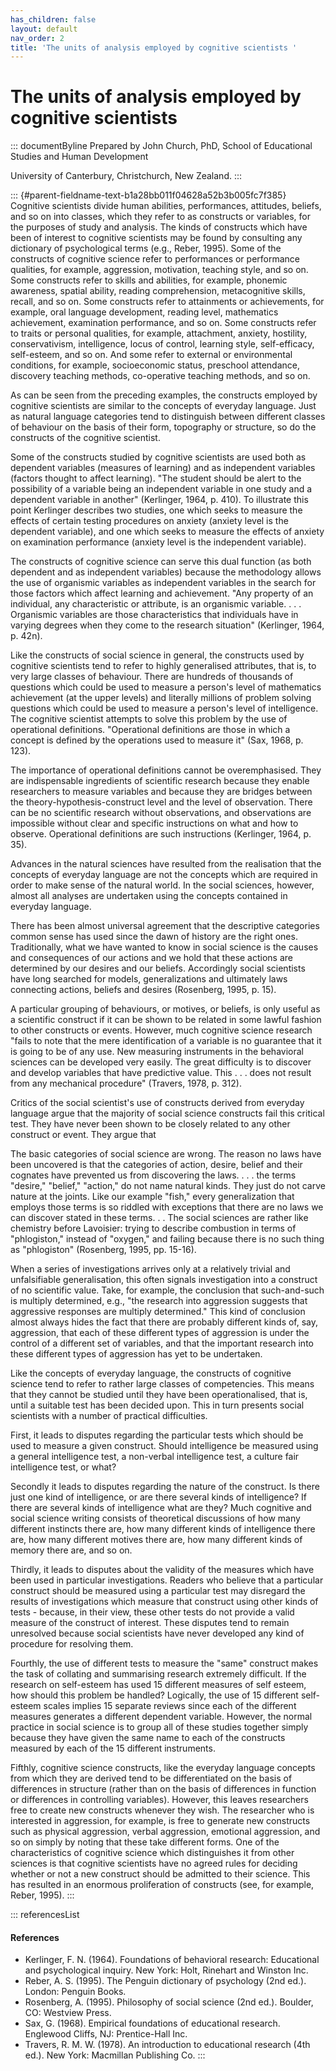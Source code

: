 ```yaml
---
has_children: false
layout: default
nav_order: 2
title: 'The units of analysis employed by cognitive scientists '
---
```

# The units of analysis employed by cognitive scientists 


::: documentByline
Prepared by John Church, PhD, School of Educational Studies and Human
Development

University of Canterbury, Christchurch, New Zealand.
:::

::: {#parent-fieldname-text-b1a28bb011f04628a52b3b005fc7f385}
Cognitive scientists divide human abilities, performances, attitudes,
beliefs, and so on into classes, which they refer to as constructs or
variables, for the purposes of study and analysis. The kinds of
constructs which have been of interest to cognitive scientists may be
found by consulting any dictionary of psychological terms (e.g., Reber,
1995). Some of the constructs of cognitive science refer to performances
or performance qualities, for example, aggression, motivation, teaching
style, and so on. Some constructs refer to skills and abilities, for
example, phonemic awareness, spatial ability, reading comprehension,
metacognitive skills, recall, and so on. Some constructs refer to
attainments or achievements, for example, oral language development,
reading level, mathematics achievement, examination performance, and so
on. Some constructs refer to traits or personal qualities, for example,
attachment, anxiety, hostility, conservativism, intelligence, locus of
control, learning style, self-efficacy, self-esteem, and so on. And some
refer to external or environmental conditions, for example,
socioeconomic status, preschool attendance, discovery teaching methods,
co-operative teaching methods, and so on.

As can be seen from the preceding examples, the constructs employed by
cognitive scientists are similar to the concepts of everyday language.
Just as natural language categories tend to distinguish between
different classes of behaviour on the basis of their form, topography or
structure, so do the constructs of the cognitive scientist.

Some of the constructs studied by cognitive scientists are used both as
dependent variables (measures of learning) and as independent variables
(factors thought to affect learning). "The student should be alert to
the possibility of a variable being an independent variable in one study
and a dependent variable in another" (Kerlinger, 1964, p. 410). To
illustrate this point Kerlinger describes two studies, one which seeks
to measure the effects of certain testing procedures on anxiety (anxiety
level is the dependent variable), and one which seeks to measure the
effects of anxiety on examination performance (anxiety level is the
independent variable).

The constructs of cognitive science can serve this dual function (as
both dependent and as independent variables) because the methodology
allows the use of organismic variables as independent variables in the
search for those factors which affect learning and achievement. "Any
property of an individual, any characteristic or attribute, is an
organismic variable. . . . Organismic variables are those
characteristics that individuals have in varying degrees when they come
to the research situation" (Kerlinger, 1964, p. 42n).

Like the constructs of social science in general, the constructs used by
cognitive scientists tend to refer to highly generalised attributes,
that is, to very large classes of behaviour. There are hundreds of
thousands of questions which could be used to measure a person\'s level
of mathematics achievement (at the upper levels) and literally millions
of problem solving questions which could be used to measure a person\'s
level of intelligence. The cognitive scientist attempts to solve this
problem by the use of operational definitions. "Operational definitions
are those in which a concept is defined by the operations used to
measure it" (Sax, 1968, p. 123).

The importance of operational definitions cannot be overemphasised. They
are indispensable ingredients of scientific research because they enable
researchers to measure variables and because they are bridges between
the theory-hypothesis-construct level and the level of observation.
There can be no scientific research without observations, and
observations are impossible without clear and specific instructions on
what and how to observe. Operational definitions are such instructions
(Kerlinger, 1964, p. 35).

Advances in the natural sciences have resulted from the realisation that
the concepts of everyday language are not the concepts which are
required in order to make sense of the natural world. In the social
sciences, however, almost all analyses are undertaken using the concepts
contained in everyday language.

There has been almost universal agreement that the descriptive
categories common sense has used since the dawn of history are the right
ones. Traditionally, what we have wanted to know in social science is
the causes and consequences of our actions and we hold that these
actions are determined by our desires and our beliefs. Accordingly
social scientists have long searched for models, generalizations and
ultimately laws connecting actions, beliefs and desires (Rosenberg,
1995, p. 15).

A particular grouping of behaviours, or motives, or beliefs, is only
useful as a scientific construct if it can be shown to be related in
some lawful fashion to other constructs or events. However, much
cognitive science research "fails to note that the mere identification
of a variable is no guarantee that it is going to be of any use. New
measuring instruments in the behavioral sciences can be developed very
easily. The great difficulty is to discover and develop variables that
have predictive value. This . . . does not result from any mechanical
procedure" (Travers, 1978, p. 312).

Critics of the social scientist's use of constructs derived from
everyday language argue that the majority of social science constructs
fail this critical test. They have never been shown to be closely
related to any other construct or event. They argue that

The basic categories of social science are wrong. The reason no laws
have been uncovered is that the categories of action, desire, belief and
their cognates have prevented us from discovering the laws. . . . the
terms "desire," "belief," "action," do not name natural kinds. They just
do not carve nature at the joints. Like our example "fish," every
generalization that employs those terms is so riddled with exceptions
that there are no laws we can discover stated in these terms. . . The
social sciences are rather like chemistry before Lavoisier: trying to
describe combustion in terms of "phlogiston," instead of "oxygen," and
failing because there is no such thing as "phlogiston" (Rosenberg, 1995,
pp. 15-16).

When a series of investigations arrives only at a relatively trivial and
unfalsifiable generalisation, this often signals investigation into a
construct of no scientific value. Take, for example, the conclusion that
such-and-such is multiply determined, e.g., "the research into
aggression suggests that aggressive responses are multiply determined."
This kind of conclusion almost always hides the fact that there are
probably different kinds of, say, aggression, that each of these
different types of aggression is under the control of a different set of
variables, and that the important research into these different types of
aggression has yet to be undertaken.

Like the concepts of everyday language, the constructs of cognitive
science tend to refer to rather large classes of competencies. This
means that they cannot be studied until they have been operationalised,
that is, until a suitable test has been decided upon. This in turn
presents social scientists with a number of practical difficulties.

First, it leads to disputes regarding the particular tests which should
be used to measure a given construct. Should intelligence be measured
using a general intelligence test, a non-verbal intelligence test, a
culture fair intelligence test, or what?

Secondly it leads to disputes regarding the nature of the construct. Is
there just one kind of intelligence, or are there several kinds of
intelligence? If there are several kinds of intelligence what are they?
Much cognitive and social science writing consists of theoretical
discussions of how many different instincts there are, how many
different kinds of intelligence there are, how many different motives
there are, how many different kinds of memory there are, and so on.

Thirdly, it leads to disputes about the validity of the measures which
have been used in particular investigations. Readers who believe that a
particular construct should be measured using a particular test may
disregard the results of investigations which measure that construct
using other kinds of tests - because, in their view, these other tests
do not provide a valid measure of the construct of interest. These
disputes tend to remain unresolved because social scientists have never
developed any kind of procedure for resolving them.

Fourthly, the use of different tests to measure the "same" construct
makes the task of collating and summarising research extremely
difficult. If the research on self-esteem has used 15 different measures
of self esteem, how should this problem be handled? Logically, the use
of 15 different self-esteem scales implies 15 separate reviews since
each of the different measures generates a different dependent variable.
However, the normal practice in social science is to group all of these
studies together simply because they have given the same name to each of
the constructs measured by each of the 15 different instruments.

Fifthly, cognitive science constructs, like the everyday language
concepts from which they are derived tend to be differentiated on the
basis of differences in structure (rather than on the basis of
differences in function or differences in controlling variables).
However, this leaves researchers free to create new constructs whenever
they wish. The researcher who is interested in aggression, for example,
is free to generate new constructs such as physical aggression, verbal
aggression, emotional aggression, and so on simply by noting that these
take different forms. One of the characteristics of cognitive science
which distinguishes it from other sciences is that cognitive scientists
have no agreed rules for deciding whether or not a new construct should
be admitted to their science. This has resulted in an enormous
proliferation of constructs (see, for example, Reber, 1995).
:::

::: referencesList
#### References

-   Kerlinger, F. N. (1964). Foundations of behavioral research:
    Educational and psychological inquiry. New York: Holt, Rinehart and
    Winston Inc.
-   Reber, A. S. (1995). The Penguin dictionary of psychology (2nd ed.).
    London: Penguin Books.
-   Rosenberg, A. (1995). Philosophy of social science (2nd ed.).
    Boulder, CO: Westview Press.
-   Sax, G. (1968). Empirical foundations of educational research.
    Englewood Cliffs, NJ: Prentice-Hall Inc.
-   Travers, R. M. W. (1978). An introduction to educational research
    (4th ed.). New York: Macmillan Publishing Co.
:::
